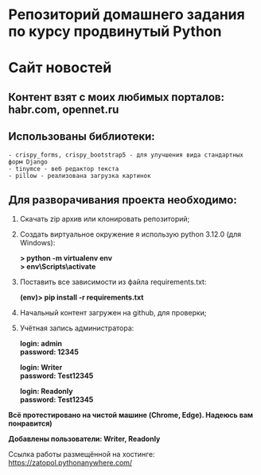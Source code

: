 # Репозиторий домашнего задания по курсу продвинутый Python
   
# Сайт новостей

## Контент взят с моих любимых порталов: habr.com, opennet.ru

## Использованы библиотеки:

    - crispy_forms, crispy_bootstrap5 - для улучшения вида стандартных форм Django
    - tinymce - веб редактор текста
    - pillow - реализована загрузка картинок

## Для разворачивания проекта необходимо:

1. Скачать zip архив или клонировать репозиторий;

2. Создать виртуальное окружение я использую python 3.12.0 (для Windows):  

    __> python -m virtualenv env__  
    __> env\Scripts\activate__  


3. Поставить все зависимости из файла requirements.txt:  

    __(env)> pip install -r requirements.txt__  


4. Начальный контент загружен на github, для проверки;

5. Учётная запись администратора:  

    __login:      admin__  
    __password:   12345__  

    __login:      Writer__  
    __password:   Test12345__  

    __login:      Readonly__  
    __password:   Test12345__  


__Всё протестировано на чистой машине (Chrome, Edge). Надеюсь вам понравится)__

__Добавлены пользователи: Writer, Readonly__
    
Ссылка работы размещённой на хостинге:
https://zatopol.pythonanywhere.com/



